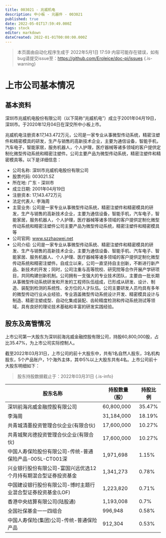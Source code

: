 ```yaml
---
title: 003021 - 兆威机电
description: 中小板 - 元器件 - 003021
published: true
date: 2022-05-01T17:59:49.000Z
tags: stock
editor: markdown
dateCreated: 2022-01-01T00:00:00.000Z
---
```


> 本页面由自动化程序生成于 2022年5月1日 17:59
> 内容可能存在错误，如有bug请提交issue至：https://github.com/Eroleice/doc-pi/issues
{.is-warning}

# 上市公司基本情况

## 基本资料

深圳市兆威机电股份有限公司（以下简称“兆威机电”）成立于2001年04月19日，深圳市。于2020年12月04日在深交所中小板上市。

兆威机电注册资本17,143.472万元，公司是一家专业从事微型传动系统，精密注塑件和精密模具的研发，生产与销售的高新技术企业，主要为通信设备，智能手机，汽车电子，智能家居，服务机器人，个人护理，医疗器械等诸多领域的客户提供定制化微型传动系统和精密注塑件。公司主要产品为微型传动系统，精密注塑件和精密模具等。以下是详细信息：

- 公司名称: 深圳市兆威机电股份有限公司
- 股票代码: 003021.SZ
- 所在地: 广东 - 深圳市
- 成立日期: 2001年04月19日
- 注册资本: 17,143.472万元
- 法定代表人: 李海周
- 主营业务: 公司是一家专业从事微型传动系统，精密注塑件和精密模具的研发，生产与销售的高新技术企业，主要为通信设备，智能手机，汽车电子，智能家居，服务机器人，个人护理，医疗器械等诸多领域的客户提供定制化微型传动系统和精密注塑件公司主要产品为微型传动系统，精密注塑件和精密模具等
- 公司官网: www.szzhaowei.net
- 公司介绍: 公司是一家专业从事微型传动系统、精密注塑件和精密模具的研发、生产与销售的高新技术企业，主要为通信设备、智能手机、汽车电子、智能家居、服务机器人、个人护理、医疗器械等诸多领域的客户提供定制化微型传动系统和精密注塑件。自成立以来，公司一直坚持自主创新，不断进行新产品、新技术的开发；同时，公司注重与高等院校、研究院等合作开展产学研项目，共同构建创新机制。公司拥有一支强大的专业技术团队，主要由一批长期从事微型传动系统研发和开发的工程师队伍组成，已形成从研发、设计、制造、装配到检测的系统性、全方位的人才队伍。公司主要研发人员均具有多年的微型传动行业从业经验，专业涵盖微型传动系统设计开发、精密模具设计与制造、精密注塑成型、自动化集成装配、齿轮精度检测和传动系统测试等领域，具有良好的理论技术基础和丰富的研发实践经验。


## 股东及高管情况

上市公司第一大股东为深圳前海兆威金融控股有限公司，持股60,800,000股，占比35.47%，为上市公司实际控制人。

截至2022年03月31日，上市公司的前十大股东中，共有1名自然人股东，3名机构股东，5个产品账户，1个海外主体，其中5%以上大股东共有4名。上市公司前十大股东明细如下：

> 股东持股数据截止于：2022年03月31日
{.is-info}

| 股东名称 | 持股数量（股） | 持股比例 |
| --- | --- | --- |
| 深圳前海兆威金融控股有限公司 | 60,800,000 | 35.47% |
| 李海周 | 31,184,000 | 18.19% |
| 共青城清墨投资管理合伙企业(有限合伙) | 17,600,000 | 10.27% |
| 共青城聚兆德投资管理合伙企业(有限合伙) | 17,600,000 | 10.27% |
| 中国人寿保险股份有限公司-传统-普通保险产品-005L-CT001深 | 1,971,698 | 1.15% |
| 兴业银行股份有限公司-富国兴远优选12个月持有期混合型证券投资基金 | 1,341,273 | 0.78% |
| 中国建设银行股份有限公司-博时主题行业混合型证券投资基金(LOF) | 1,223,820 | 0.71% |
| 香港中央结算有限公司(陆股通) | 1,193,008 | 0.7% |
| 全国社保基金一一四组合 | 996,948 | 0.58% |
| 中国人寿保险(集团)公司-传统-普通保险产品 | 912,304 | 0.53% |




